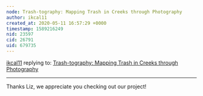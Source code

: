 ```yaml
---
node: Trash-tography: Mapping Trash in Creeks through Photography
author: ikcal11
created_at: 2020-05-11 16:57:29 +0000
timestamp: 1589216249
nid: 23597
cid: 26791
uid: 679735
---
```




[ikcal11](../profile/ikcal11) replying to: [Trash-tography: Mapping Trash in Creeks through Photography](../notes/ikcal11/05-10-2020/trash-tography-mapping-trash-in-creeks-through-photography)

----
Thanks Liz, we appreciate you checking out our project!